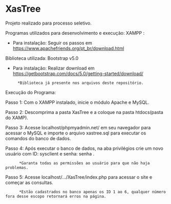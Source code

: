 # XasTree
Projeto realizado para processo seletivo.

Programas utilizados para desenvolvimento e execução:
  XAMPP : 
- Para instalação: Seguir os passos em https://www.apachefriends.org/pt_br/download.html
  
Biblioteca utilizada:
  Bootstrap v5.0
- Para instalação: Realizar download em https://getbootstrap.com/docs/5.0/getting-started/download/ 

        *Biblioteca já presente nos arquivos deste repositório.
        
 Execução do Programa:
 
 Passo 1: Com o XAMPP instalado, inicie o módulo Apache e MySQL.
 
 Passo 2: Descomprima a pasta XasTree e a coloque na pasta htdocs(pasta do XAMP).
 
 Passo 3: Acesse localhost/phpmyadmin.net/ em seu navegador para acessar o MySQL e importe o arquivo xastree.sql para executar os comandos do banco de dados.
 
 Passo 4: Após executar o banco de dados, na aba privilégios crie um novo usuário com ID: sysclient e senha: senha .
 
          *Garanta todas as permissões ao usuário para que não haja problemas.
          
 Passo 5: Acesse localhost/.../XasTree/index.php para acessar o site e começar as consultas.
 
          *Estão cadastrados no banco apenas os ID 1 ao 6, qualquer número fora desse escopo retornará erros na página.
